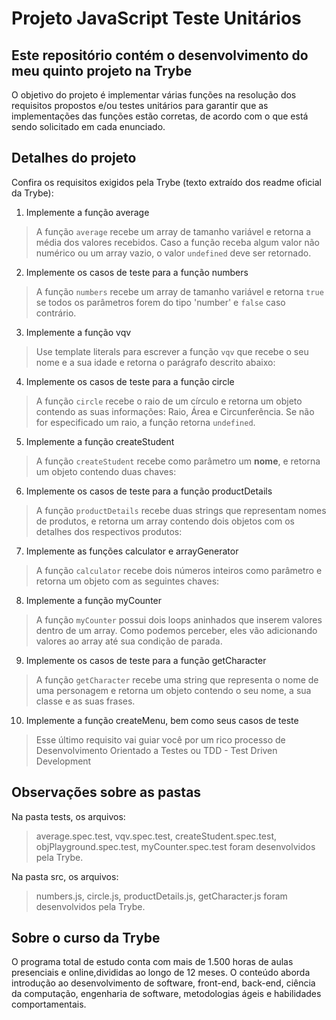 # Projeto JavaScript Teste Unitários
## Este repositório contém o desenvolvimento do meu quinto projeto na Trybe

O objetivo do projeto é implementar várias funções na resolução dos requisitos propostos e/ou testes unitários para garantir que as implementações das funções estão corretas, de acordo com o que está sendo solicitado em cada enunciado.

## Detalhes do projeto

Confira os requisitos exigidos pela Trybe (texto extraído dos readme oficial da Trybe):

1. Implemente a função average

> A função `average` recebe um array de tamanho variável e retorna a média dos valores recebidos. Caso a função receba algum valor não numérico ou um array vazio, o valor `undefined` deve ser retornado.

2. Implemente os casos de teste para a função numbers

> A função `numbers` recebe um array de tamanho variável e retorna `true` se todos os parâmetros forem do tipo 'number' e `false` caso contrário.

3. Implemente a função vqv

> Use template literals para escrever a função `vqv` que recebe o seu nome e a sua idade e retorna o parágrafo descrito abaixo:

4. Implemente os casos de teste para a função circle

> A função `circle` recebe o raio de um círculo e retorna um objeto contendo as suas informações: Raio, Área e Circunferência. Se não for especificado um raio, a função retorna `undefined`.

5. Implemente a função createStudent

> A função `createStudent` recebe como parâmetro um **nome**, e retorna um objeto contendo duas chaves:

6. Implemente os casos de teste para a função productDetails

> A função `productDetails` recebe duas strings que representam nomes de produtos, e retorna um array contendo dois objetos com os detalhes dos respectivos produtos:

7. Implemente as funções calculator e arrayGenerator

> A função `calculator` recebe dois números inteiros como parâmetro e retorna um objeto com as seguintes chaves:

8. Implemente a função myCounter

> A função `myCounter` possui dois loops aninhados que inserem valores dentro de um array. Como podemos perceber, eles vão adicionando valores ao array até sua condição de parada.

9. Implemente os casos de teste para a função getCharacter

> A função `getCharacter` recebe uma string que representa o nome de uma personagem e retorna um objeto contendo o seu nome, a sua classe e as suas frases.

10. Implemente a função createMenu, bem como seus casos de teste

> Esse último requisito vai guiar você por um rico processo de Desenvolvimento Orientado a Testes ou TDD - Test Driven Development

## Observações sobre as pastas

Na pasta tests, os arquivos:

> average.spec.test, vqv.spec.test, createStudent.spec.test, objPlayground.spec.test, myCounter.spec.test foram desenvolvidos pela Trybe. 


Na pasta src, os arquivos:

> numbers.js, circle.js, productDetails.js, getCharacter.js foram desenvolvidos pela Trybe.

## Sobre o curso da Trybe
O programa total de estudo conta com mais de 1.500 horas de aulas presenciais e online,divididas ao longo de 12 meses. O conteúdo aborda introdução ao desenvolvimento de software, front-end, back-end, ciência da computação, engenharia de software, metodologias ágeis e habilidades comportamentais.
